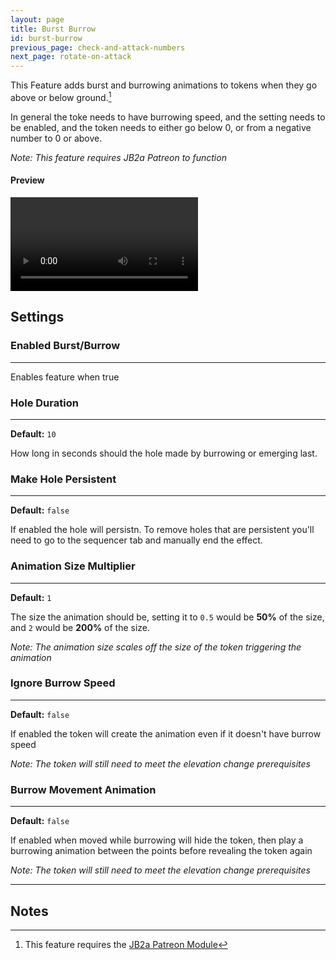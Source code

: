 ```yaml
---
layout: page
title: Burst Burrow
id: burst-burrow
previous_page: check-and-attack-numbers
next_page: rotate-on-attack
---
```


This Feature adds burst and burrowing animations to tokens when they go above or below ground.[^1]

In general the toke needs to have burrowing speed, and the setting needs to be enabled, and the token needs to either go below 0, or from a negative number to 0 or above.

_Note: This feature requires JB2a Patreon to function_

#### Preview

<video controls>
  <source src="../../videos/burst-burrow.mp4" type="video/mp4">
</video>

## Settings

### Enabled Burst/Burrow

---

Enables feature when true

### Hole Duration

---

**Default:** `10`

How long in seconds should the hole made by burrowing or emerging last.

### Make Hole Persistent

---

**Default:** `false`

If enabled the hole will persistn. To remove holes that are persistent you'll need to go to the sequencer tab and manually end the effect.

### Animation Size Multiplier

---

**Default:** `1`

The size the animation should be, setting it to `0.5` would be **50%** of the size, and `2` would be **200%** of the size.

_Note: The animation size scales off the size of the token triggering the animation_

### Ignore Burrow Speed

---

**Default:** `false`

If enabled the token will create the animation even if it doesn't have burrow speed

_Note: The token will still need to meet the elevation change prerequisites_

### Burrow Movement Animation

---

**Default:** `false`

If enabled when moved while burrowing will hide the token, then play a burrowing animation between the points before revealing the token again

_Note: The token will still need to meet the elevation change prerequisites_

---

## Notes

[^1]: This feature requires the [JB2a Patreon Module](https://www.patreon.com/JB2A)

